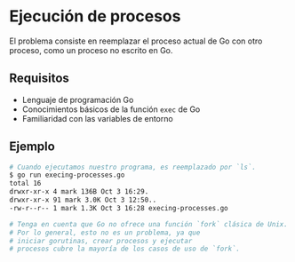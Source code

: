 # Ejecución de procesos

El problema consiste en reemplazar el proceso actual de Go con otro proceso, como un proceso no escrito en Go.

## Requisitos

- Lenguaje de programación Go
- Conocimientos básicos de la función `exec` de Go
- Familiaridad con las variables de entorno

## Ejemplo

```sh
# Cuando ejecutamos nuestro programa, es reemplazado por `ls`.
$ go run execing-processes.go
total 16
drwxr-xr-x 4 mark 136B Oct 3 16:29.
drwxr-xr-x 91 mark 3.0K Oct 3 12:50..
-rw-r--r-- 1 mark 1.3K Oct 3 16:28 execing-processes.go

# Tenga en cuenta que Go no ofrece una función `fork` clásica de Unix.
# Por lo general, esto no es un problema, ya que
# iniciar gorutinas, crear procesos y ejecutar
# procesos cubre la mayoría de los casos de uso de `fork`.
```

